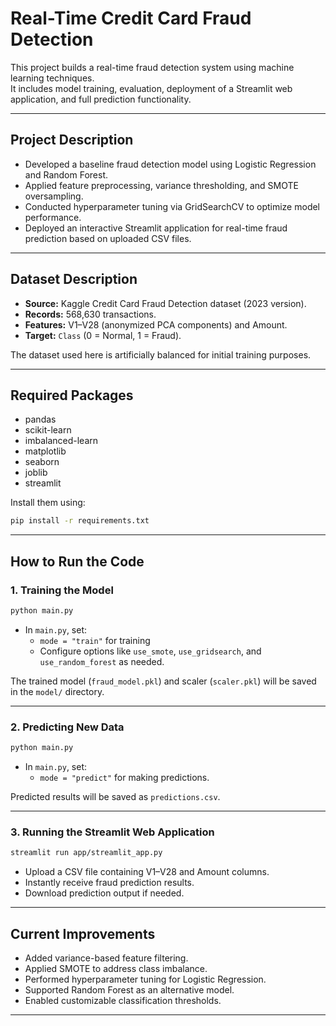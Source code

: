 # Real-Time Credit Card Fraud Detection

This project builds a real-time fraud detection system using machine learning techniques.  
It includes model training, evaluation, deployment of a Streamlit web application, and full prediction functionality.

---

## Project Description

- Developed a baseline fraud detection model using Logistic Regression and Random Forest.
- Applied feature preprocessing, variance thresholding, and SMOTE oversampling.
- Conducted hyperparameter tuning via GridSearchCV to optimize model performance.
- Deployed an interactive Streamlit application for real-time fraud prediction based on uploaded CSV files.

---

## Dataset Description

- **Source:** Kaggle Credit Card Fraud Detection dataset (2023 version).
- **Records:** 568,630 transactions.
- **Features:** V1–V28 (anonymized PCA components) and Amount.
- **Target:** `Class` (0 = Normal, 1 = Fraud).

The dataset used here is artificially balanced for initial training purposes.

---

## Required Packages

- pandas
- scikit-learn
- imbalanced-learn
- matplotlib
- seaborn
- joblib
- streamlit

Install them using:

```bash
pip install -r requirements.txt
```

---

## How to Run the Code

### 1. Training the Model

```bash
python main.py
```
- In `main.py`, set:
  - `mode = "train"` for training
  - Configure options like `use_smote`, `use_gridsearch`, and `use_random_forest` as needed.

The trained model (`fraud_model.pkl`) and scaler (`scaler.pkl`) will be saved in the `model/` directory.

---

### 2. Predicting New Data

```bash
python main.py
```
- In `main.py`, set:
  - `mode = "predict"` for making predictions.

Predicted results will be saved as `predictions.csv`.

---

### 3. Running the Streamlit Web Application

```bash
streamlit run app/streamlit_app.py
```
- Upload a CSV file containing V1–V28 and Amount columns.
- Instantly receive fraud prediction results.
- Download prediction output if needed.

---

## Current Improvements

- Added variance-based feature filtering.
- Applied SMOTE to address class imbalance.
- Performed hyperparameter tuning for Logistic Regression.
- Supported Random Forest as an alternative model.
- Enabled customizable classification thresholds.

---
